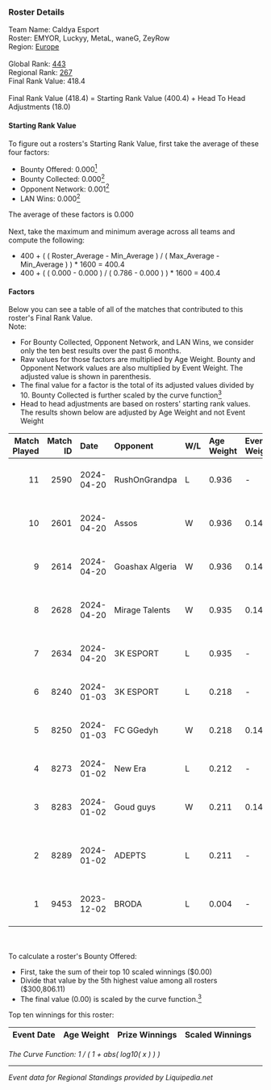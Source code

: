 ### Roster Details<br />
Team Name: Caldya Esport<br />
Roster: EMYOR, Luckyy, MetaL, waneG, ZeyRow<br />
Region: [Europe]( ../standings_europe.md)<br />
<br />
Global Rank: [443](../standings_global.md)<br />
Regional Rank: [267]( ../standings_europe.md)<br />
Final Rank Value:  418.4<br />
<br />
Final Rank Value (418.4) = Starting Rank Value (400.4) + Head To Head Adjustments (18.0)<br />

#### Starting Rank Value<br />
To figure out a rosters's Starting Rank Value, first take the average of these four factors:<br />
- Bounty Offered: 0.000[<sup>1</sup>](#table2)
- Bounty Collected: 0.000[<sup>2</sup>](#table1)
- Opponent Network: 0.001[<sup>2</sup>](#table1)
- LAN Wins: 0.000[<sup>2</sup>](#table1)

The average of these factors is 0.000<br />
<br />
Next, take the maximum and minimum average across all teams and compute the following:<br />
- 400 + ( ( Roster_Average - Min_Average ) / ( Max_Average - Min_Average ) ) * 1600 = 400.4
- 400 + ( ( 0.000 - 0.000 ) / ( 0.786 - 0.000 ) ) * 1600 = 400.4


#### Factors<br />
Below you can see a table of all of the matches that contributed to this roster's Final Rank Value.<br />
Note:<br />

- For Bounty Collected, Opponent Network, and LAN Wins, we consider only the ten best results over the past 6 months.
- Raw values for those factors are multiplied by Age Weight. Bounty and Opponent Network values are also multiplied by Event Weight. The adjusted value is shown in parenthesis.
- The final value for a factor is the total of its adjusted values divided by 10. Bounty Collected is further scaled by the curve function[<sup>3</sup>](#curveFunction)
- Head to head adjustments are based on rosters' starting rank values. The results shown below are adjusted by Age Weight and not Event Weight
<span id="table1"></span><br />


| Match Played | Match ID | Date       | Opponent        | W/L | Age Weight | Event Weight | Bounty Collected | Opponent Network | LAN Wins  | H2H Adj. | Roster                                          |
| -: | -: | :- | :- | :- | :- | :- | :- | :- | :- | -: | :- |
|           11 |     2590 | 2024-04-20 | RushOnGrandpa   | L   | 0.936      | -            | -                | -                | -         |   -10.41 | EMYOR, Luckyy, MetaL, waneG, ZeyRow             |
|           10 |     2601 | 2024-04-20 | Assos           | W   | 0.936      | 0.143        | 0.000 (0.000)    | 0.052 (0.007)    | 0 (0.000) |    14.55 | EMYOR, Luckyy, MetaL, waneG, ZeyRow             |
|            9 |     2614 | 2024-04-20 | Goashax Algeria | W   | 0.936      | 0.143        | 0.000 (0.000)    | 0.000 (0.000)    | 0 (0.000) |    13.63 | EMYOR, Luckyy, MetaL, waneG, ZeyRow             |
|            8 |     2628 | 2024-04-20 | Mirage Talents  | W   | 0.935      | 0.143        | 0.000 (0.000)    | 0.000 (0.000)    | 0 (0.000) |    14.36 | EMYOR, Luckyy, MetaL, waneG, ZeyRow             |
|            7 |     2634 | 2024-04-20 | 3K ESPORT       | L   | 0.935      | -            | -                | -                | -         |   -14.18 | EMYOR, Luckyy, MetaL, waneG, ZeyRow             |
|            6 |     8240 | 2024-01-03 | 3K ESPORT       | L   | 0.218      | -            | -                | -                | -         |    -3.44 | EMYOR, Fenkiiii, MetaL, polox, waneG            |
|            5 |     8250 | 2024-01-03 | FC GGedyh       | W   | 0.218      | 0.143        | 0.000 (0.000)    | 0.006 (0.000)    | 0 (0.000) |     3.39 | Bruttas, fallS, fearz, Katkamee, mAYKA          |
|            4 |     8273 | 2024-01-02 | New Era         | L   | 0.212      | -            | -                | -                | -         |    -2.58 | GuiGui, Ministro, Shinji, Tyliix, Wapoh         |
|            3 |     8283 | 2024-01-02 | Goud guys       | W   | 0.211      | 0.143        | 0.000 (0.000)    | 0.000 (0.000)    | 0 (0.000) |     3.30 | Charon, Pintypunky, Ragnarok4310, rikast, Wetek |
|            2 |     8289 | 2024-01-02 | ADEPTS          | L   | 0.211      | -            | -                | -                | -         |    -0.56 | Brooxsy, cHeuuuuk, Chuckyy, Tarkky, unshaark    |
|            1 |     9453 | 2023-12-02 | BRODA           | L   | 0.004      | -            | -                | -                | -         |    -0.07 | EMYOR, jarod, MetaL, N4MEKz, waneG              |

<br />
<span id="table2"></span><br />
To calculate a roster's Bounty Offered:<br />

- First, take the sum of their top 10 scaled winnings ($0.00)
- Divide that value by the 5th highest value among all rosters ($300,806.11)
- The final value (0.00) is scaled by the curve function.[<sup>3</sup>](#curveFunction)

Top ten winnings for this roster:<br />

| Event Date | Age Weight | Prize Winnings | Scaled Winnings |
| :- | -: | :- | :- |


<span id="curveFunction"></span>_The Curve Function: 1 / ( 1 + abs( log10( x ) ) )_<br />

---
_Event data for Regional Standings provided by Liquipedia.net_<br />
